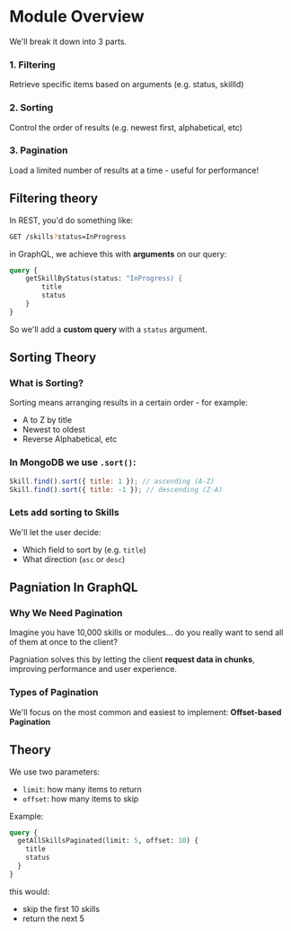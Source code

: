 # Module Overview

We'll break it down into 3 parts.

### 1. Filtering

Retrieve specific items based on arguments (e.g. status, skillId)

### 2. Sorting

Control the order of results (e.g. newest first, alphabetical, etc)

### 3. Pagination

Load a limited number of results at a time - useful for performance!

## Filtering theory

In REST, you'd do something like:

```bash
GET /skills?status=InProgress
```

in GraphQL, we achieve this with **arguments** on our query:

```graphql
query {
    getSkillByStatus(status: "InProgress) {
        title
        status
    }
}
```

So we'll add a **custom query** with a `status` argument.

## Sorting Theory

### What is Sorting?

Sorting means arranging results in a certain order - for example:

- A to Z by title
- Newest to oldest
- Reverse Alphabetical, etc

### In MongoDB we use `.sort()`:

```js
Skill.find().sort({ title: 1 }); // ascending (A-Z)
Skill.find().sort({ title: -1 }); // descending (Z-A)
```

### Lets add sorting to Skills

We'll let the user decide:

- Which field to sort by (e.g. `title`)
- What direction (`asc` or `desc`)

## Pagniation In GraphQL

### Why We Need Pagination

Imagine you have 10,000 skills or modules... do you really want to send all of them at once to the client?

Pagniation solves this by letting the client **request data in chunks**, improving performance and user experience.

### Types of Pagination

We'll focus on the most common and easiest to implement: **Offset-based Pagination**

## Theory

We use two parameters:

- `limit`: how many items to return
- `offset`: how many items to skip

Example:

```graphql
query {
  getAllSkillsPaginated(limit: 5, offset: 10) {
    title
    status
  }
}
```

this would:

- skip the first 10 skills
- return the next 5
